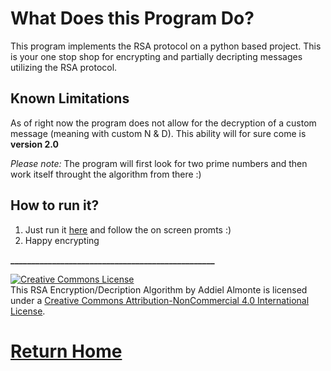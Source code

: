 # What Does this Program Do?

This program implements the RSA protocol on a python based project. This is your one stop shop for encrypting and partially decripting messages utilizing the RSA protocol. 

## Known Limitations

As of right now the program does not allow for the decryption of a custom message (meaning with custom N & D). This ability will for sure come is **version 2.0**

*Please note:* The program will first look for two prime numbers and then work itself throught the algorithm from there :)

## How to run it?

1. Just run it [here](https://repl.it/@Speedmirage/RSA-Encryption-and-Decryption) and follow the on screen promts :)
2. Happy encrypting

**_________________________________________________**












<a rel="license" href="http://creativecommons.org/licenses/by-nc/4.0/"><img alt="Creative Commons License" style="border-width:0" src="https://i.creativecommons.org/l/by-nc/4.0/88x31.png" /></a><br />This RSA Encryption/Decription Algorithm by Addiel Almonte is licensed under a <a rel="license" href="http://creativecommons.org/licenses/by-nc/4.0/">Creative Commons Attribution-NonCommercial 4.0 International License</a>.


# [Return Home](https://speedmirage.github.io)
